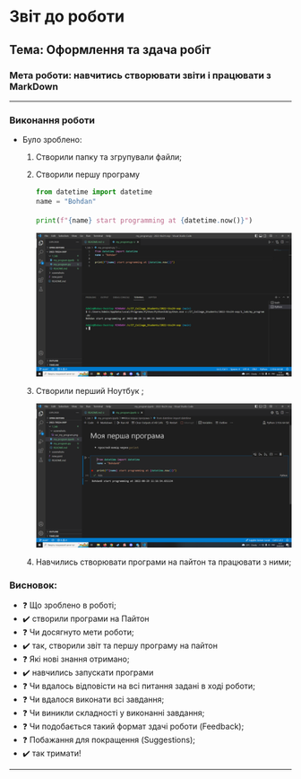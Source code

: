 # Звіт до роботи
## Тема: Оформлення та здача робіт
### Мета роботи: навчитись створювати звіти і працювати з MarkDown
---
### Виконання роботи
- Було зроблено:
    1. Створили папку та згрупували файли;
    2. Створили першу програму

        ```python
        from datetime import datetime
        name = "Bohdan"

        print(f"{name} start programming at {datetime.now()}")
        ```

        ![alt text](https://github.com/BobasB/2022-tks24-oop/raw/main/1_lab/sceenshots/scr_my_program.png "Результат виконання програми")

    1. Створили перший Ноутбук ;

        ![alt text](https://github.com/BobasB/2022-tks24-oop/raw/main/1_lab/sceenshots/scr_2.png "Мій Ноутбук")


    2. Навчились створювати програми на пайтон та працювати з ними;


### Висновок: 
- :question: Що зроблено в роботі;
- :heavy_check_mark: створили програми на Пайтон
- :question: Чи досягнуто мети роботи;
- :heavy_check_mark: так, створили звіт та першу програму на пайтон
- :question: Які нові знання отримано;
- :heavy_check_mark: навчились запускати програми
- :question: Чи вдалось відповісти на всі питання задані в ході роботи;
- :question: Чи вдалося виконати всі завдання;
- :question: Чи виникли складності у виконанні завдання;
- :question: Чи подобається такий формат здачі роботи (Feedback);
- :question: Побажання для покращення (Suggestions);
- :heavy_check_mark: так тримати!
---
